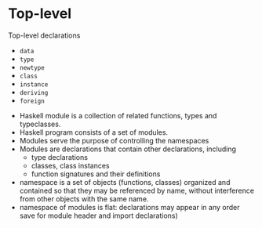 # Top-level


Top-level declarations
- `data`
- `type`
- `newtype`
- `class`
- `instance`
- `deriving`
- `foreign`



* Haskell module is a collection of related functions, types and typeclasses.
* Haskell program consists of a set of modules.
* Modules serve the purpose of controlling the namespaces
* Modules are declarations that contain other declarations, including
    - type declarations
    - classes, class instances
    - function signatures and their definitions
* namespace is a set of objects (functions, classes)
  organized and contained so that they may be referenced by name, 
  without interference from other objects with the same name.
* namespace of modules is flat: declarations may appear in any order
  save for module header and import declarations)
